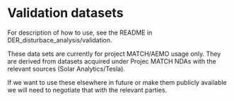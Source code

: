 # Validation datasets

For description of how to use, see the README in DER_disturbace_analysis/validation.

These data sets are currently for project MATCH/AEMO usage only. They are derived from datasets acquired under Projec MATCH NDAs with the relevant sources (Solar Analytics/Tesla).

If we want to use these elsewhere in future or make them publicly available we will need to negotiate that with the relevant parties.
